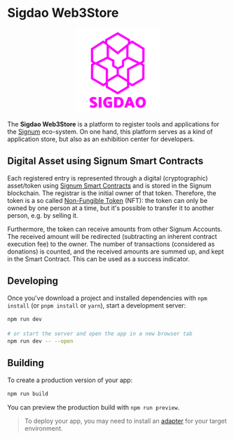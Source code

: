 
# Sigdao Web3Store

<p align="center">
    <img src="./static/android-chrome-192x192.png" alt="Sigdao Web3Store Logo">
</p>

The __Sigdao Web3Store__ is a platform to register tools and applications for the [Signum](https://signum.network/) eco-system. 
On one hand, this platform serves as a kind of application store, but also as an exhibition center for developers. 

## Digital Asset using Signum Smart Contracts

Each registered entry is represented through a digital (cryptographic) asset/token using [Signum Smart Contracts](./assets/SmartContract.java) and is stored in the 
Signum blockchain. The registrar is the initial owner of that token. Therefore, the token is a so called [Non-Fungible Token](https://en.wikipedia.org/wiki/Non-fungible_token) (NFT):
the token can only be owned by one person at a time, but it's possible to transfer it to another person, e.g. by selling it.

Furthermore, the token can receive amounts from other Signum Accounts. The received amount will be redirected 
(subtracting an inherent contract execution fee) to the owner. The number of transactions (considered as donations) 
is counted, and the received amounts are summed up, and kept in the Smart Contract. This can be used as a success indicator. 

## Developing

Once you've download a project and installed dependencies with `npm install` (or `pnpm install` or `yarn`), start a development server:

```bash
npm run dev

# or start the server and open the app in a new browser tab
npm run dev -- --open
```

## Building

To create a production version of your app:

```bash
npm run build
```

You can preview the production build with `npm run preview`.

> To deploy your app, you may need to install an [adapter](https://kit.svelte.dev/docs/adapters) for your target environment.
